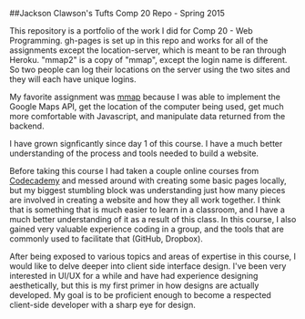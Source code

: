 ##Jackson Clawson's Tufts Comp 20 Repo - Spring 2015

This repository is a portfolio of the work I did for Comp 20 - Web Programming. gh-pages is set up in this repo and works for all of the assignments except the location-server, which is meant to be ran through Heroku. "mmap2" is a copy of "mmap", except the login name is different. So two people can log their locations on the server using the two sites and they will each have unique logins.


My favorite assignment was <a href="http://tuftsdev.github.io/comp20-jclawson/mmap/">mmap</a> because I was able to implement the Google Maps API, get the location of the computer being used, get much more comfortable with Javascript, and manipulate data returned from the backend.


I have grown signficantly since day 1 of this course. I have a much better understanding of the process and tools needed to build a website.


Before taking this course I had taken a couple online courses from <a href="http://www.codecademy.com/">Codecademy</a> and messed around with creating some basic pages locally, but my biggest stumbling block was understanding just how many pieces are involved in creating a website and how they all work together. I think that is something that is much easier to learn in a classroom, and I have a much better understanding of it as a result of this class. In this course, I also gained very valuable experience coding in a group, and the tools that are commonly used to facilitate that (GitHub, Dropbox).


After being exposed to various topics and areas of expertise in this course, I would like to delve deeper into client side interface design. I've been very interested in UI/UX for a while and have had experience designing aesthetically, but this is my first primer in how designs are actually developed. My goal is to be proficient enough to become a respected client-side developer with a sharp eye for design.